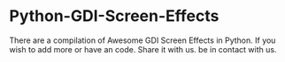 # Python-GDI-Screen-Effects
There are a compilation of Awesome GDI Screen Effects in Python. If you wish to add more or have an code. Share it with us. be in contact with us.
